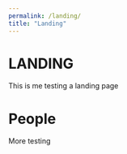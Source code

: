 ```yaml
---
permalink: /landing/
title: "Landing"
---
```


# LANDING

This is me testing a landing page
# People
More testing
